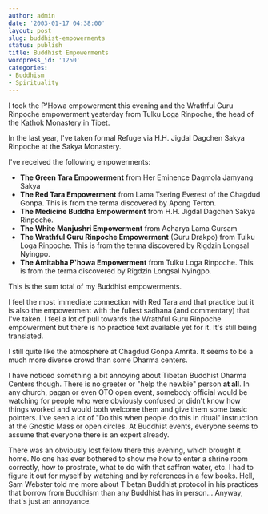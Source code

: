 ```yaml
---
author: admin
date: '2003-01-17 04:38:00'
layout: post
slug: buddhist-empowerments
status: publish
title: Buddhist Empowerments
wordpress_id: '1250'
categories:
- Buddhism
- Spirituality
---
```

I took the P'Howa empowerment this evening and the Wrathful Guru Rinpoche empowerment yesterday from Tulku Loga Rinpoche, the head of the Kathok Monastery in Tibet.

In the last year, I've taken formal Refuge via H.H. Jigdal Dagchen Sakya Rinpoche at the Sakya Monastery.

I've received the following empowerments:
<ul>
	<li><strong>The Green Tara Empowerment</strong> from Her Eminence Dagmola Jamyang Sakya</li>
	<li><strong>The Red Tara Empowerment</strong> from Lama Tsering Everest of the Chagdud Gonpa. This is from the terma discovered by Apong Terton.</li>
	<li><strong>The Medicine Buddha Empowerment</strong> from H.H. Jigdal Dagchen Sakya Rinpoche.</li>
	<li><strong>The White Manjushri Empowerment</strong> from Acharya Lama Gursam</li>
	<li><strong>The Wrathful Guru Rinpoche Empowerment</strong> (Guru Drakpo) from Tulku Loga Rinpoche. This is from the terma discovered by Rigdzin Longsal Nyingpo.</li>
	<li><strong>The Amitabha P'howa Empowerment</strong> from Tulku Loga Rinpoche. This is from the terma discovered by Rigdzin Longsal Nyingpo.</li>
</ul>
This is the sum total of my Buddhist empowerments.

I feel the most immediate connection with Red Tara and that practice but it is also the empowerment with the fullest sadhana (and commentary) that I've taken. I feel a lot of pull towards the Wrathful Guru Rinpoche empowerment but there is no practice text available yet for it. It's still being translated.

I still quite like the atmosphere at Chagdud Gonpa Amrita. It seems to be a much more diverse crowd than some Dharma centers.

I have noticed something a bit annoying about Tibetan Buddhist Dharma Centers though. There is no greeter or "help the newbie" person <strong>at all</strong>. In any church, pagan or even OTO open event, somebody official would be watching for people who were obviously confused or didn't know how things worked and would both welcome them and give them some basic pointers. I've seen a lot of "Do this when people do this in ritual" instruction at the Gnostic Mass or open circles. At Buddhist events, everyone seems to assume that everyone there is an expert already.

There was an obviously lost fellow there this evening, which brought it home. No one has ever bothered to show me how to enter a shrine room correctly, how to prostrate, what to do with that saffron water, etc. I had to figure it out for myself by watching and by references in a few books. Hell, Sam Webster told me more about Tibetan Buddhist protocol in his practices that borrow from Buddhism than any Buddhist has in person... Anyway, that's just an annoyance.
